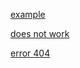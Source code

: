 [example](http://www.example.com)

[does not work](http://www.example.co)

[error 404](http://www.example.com/hola_mundo)